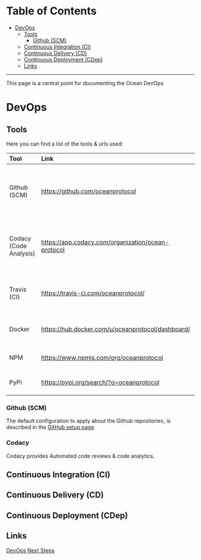 

Table of Contents
=================

   * [DevOps](#devops)
      * [Tools](#tools)
         * [Github (SCM)](#github-scm)
      * [Continuous Integration (CI)](#continuous-integration-ci)
      * [Continuous Delivery (CD)](#continuous-delivery-cd)
      * [Continuous Deployment (CDep)](#continuous-deployment-cdep)
      * [Links](#links)


---

This page is a central point for documenting the Ocean DevOps


# DevOps

## Tools

Here you can find a list of the tools & urls used:

| Tool                  | Link                      | Notes                                 |
|:----------------------|:--------------------------|---------------------------------------|
| Github (SCM)          | https://github.com/oceanprotocol| Github Ocean Protocol organization including all the public and private projects |
| Codacy (Code Analysis)| https://app.codacy.com/organization/ocean-protocol| Organization including the code analysis of main Ocean Protocol projects|
| Travis (CI)           | https://travis-ci.com/oceanprotocol/| CI compilations of Ocean Protocol projects|
| Docker                | https://hub.docker.com/u/oceanprotocol/dashboard/ | Oraganization including main Docker Images|
| NPM                   | https://www.npmjs.com/org/oceanprotocol | Ocean Protocol NPM packages |
| PyPi                  | https://pypi.org/search/?q=oceanprotocol | Ocean Protocol Pypi packages ||


### Github (SCM)

The default configuration to apply about the Github repositories, is described in the [GitHub setup page](devops/github-setup.md).

### Codacy

Codacy provides Automated code reviews & code analytics.

## Continuous Integration (CI)

## Continuous Delivery (CD)

## Continuous Deployment (CDep)

## Links

[DevOps Next Steps](https://github.com/oceanprotocol/engineering/issues?q=is%3Aissue+is%3Aopen+label%3ADevOps)

